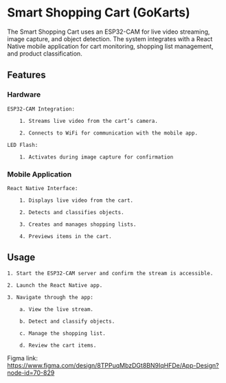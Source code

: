 # Smart Shopping Cart (GoKarts)

The Smart Shopping Cart uses an ESP32-CAM for live video streaming, image capture, and object detection. The system integrates with a React Native mobile application for cart monitoring, shopping list management, and product classification.

## Features
### Hardware

    ESP32-CAM Integration:

        1. Streams live video from the cart’s camera.

        2. Connects to WiFi for communication with the mobile app.

    LED Flash:

        1. Activates during image capture for confirmation

### Mobile Application

    React Native Interface:

        1. Displays live video from the cart.

        2. Detects and classifies objects.

        3. Creates and manages shopping lists.

        4. Previews items in the cart.

## Usage

    1. Start the ESP32-CAM server and confirm the stream is accessible.

    2. Launch the React Native app.

    3. Navigate through the app:

        a. View the live stream.

        b. Detect and classify objects.

        c. Manage the shopping list.

        d. Review the cart items.




Figma link: https://www.figma.com/design/8TPPuqMbzDGt8BN9IqHFDe/App-Design?node-id=70-829

